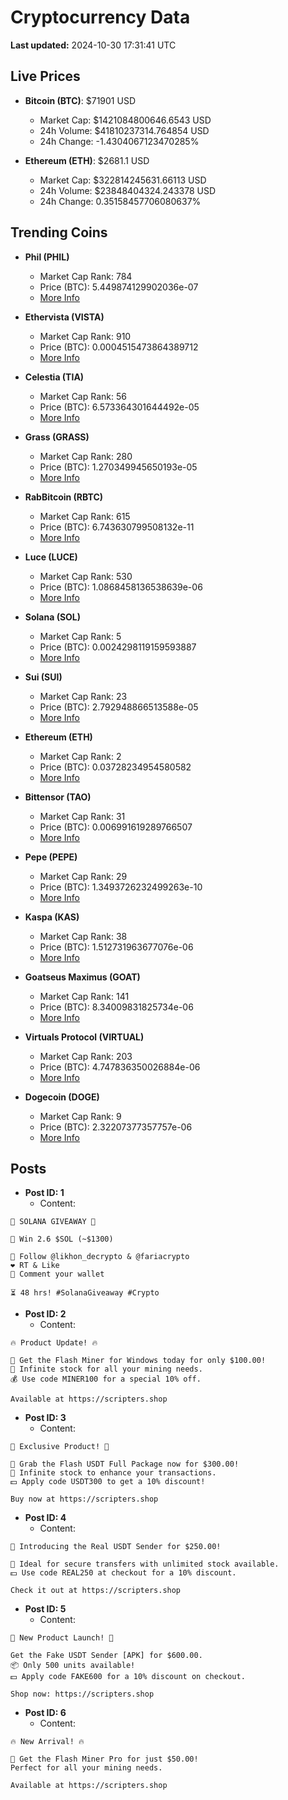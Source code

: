 # Cryptocurrency Data

**Last updated:** 2024-10-30 17:31:41 UTC

## Live Prices
- **Bitcoin (BTC)**: $71901 USD
  - Market Cap: $1421084800646.6543 USD
  - 24h Volume: $41810237314.764854 USD
  - 24h Change: -1.4304067123470285%

- **Ethereum (ETH)**: $2681.1 USD
  - Market Cap: $322814245631.66113 USD
  - 24h Volume: $23848404324.243378 USD
  - 24h Change: 0.35158457706080637%

## Trending Coins
- **Phil (PHIL)**
  - Market Cap Rank: 784
  - Price (BTC): 5.449874129902036e-07
  - [More Info](https://www.coingecko.com/en/coins/phil)

- **Ethervista (VISTA)**
  - Market Cap Rank: 910
  - Price (BTC): 0.0004515473864389712
  - [More Info](https://www.coingecko.com/en/coins/ethervista)

- **Celestia (TIA)**
  - Market Cap Rank: 56
  - Price (BTC): 6.573364301644492e-05
  - [More Info](https://www.coingecko.com/en/coins/celestia)

- **Grass (GRASS)**
  - Market Cap Rank: 280
  - Price (BTC): 1.270349945650193e-05
  - [More Info](https://www.coingecko.com/en/coins/grass)

- **RabBitcoin (RBTC)**
  - Market Cap Rank: 615
  - Price (BTC): 6.743630799508132e-11
  - [More Info](https://www.coingecko.com/en/coins/rabbitcoin)

- **Luce (LUCE)**
  - Market Cap Rank: 530
  - Price (BTC): 1.0868458136538639e-06
  - [More Info](https://www.coingecko.com/en/coins/luce)

- **Solana (SOL)**
  - Market Cap Rank: 5
  - Price (BTC): 0.0024298119159593887
  - [More Info](https://www.coingecko.com/en/coins/solana)

- **Sui (SUI)**
  - Market Cap Rank: 23
  - Price (BTC): 2.792948866513588e-05
  - [More Info](https://www.coingecko.com/en/coins/sui)

- **Ethereum (ETH)**
  - Market Cap Rank: 2
  - Price (BTC): 0.03728234954580582
  - [More Info](https://www.coingecko.com/en/coins/ethereum)

- **Bittensor (TAO)**
  - Market Cap Rank: 31
  - Price (BTC): 0.006991619289766507
  - [More Info](https://www.coingecko.com/en/coins/bittensor)

- **Pepe (PEPE)**
  - Market Cap Rank: 29
  - Price (BTC): 1.3493726232499263e-10
  - [More Info](https://www.coingecko.com/en/coins/pepe)

- **Kaspa (KAS)**
  - Market Cap Rank: 38
  - Price (BTC): 1.512731963677076e-06
  - [More Info](https://www.coingecko.com/en/coins/kaspa)

- **Goatseus Maximus (GOAT)**
  - Market Cap Rank: 141
  - Price (BTC): 8.34009831825734e-06
  - [More Info](https://www.coingecko.com/en/coins/goatseus-maximus)

- **Virtuals Protocol (VIRTUAL)**
  - Market Cap Rank: 203
  - Price (BTC): 4.747836350026884e-06
  - [More Info](https://www.coingecko.com/en/coins/virtual-protocol)

- **Dogecoin (DOGE)**
  - Market Cap Rank: 9
  - Price (BTC): 2.32207377357757e-06
  - [More Info](https://www.coingecko.com/en/coins/dogecoin)

## Posts
- **Post ID: 1**
  - Content:
```
🚀 SOLANA GIVEAWAY 🚀

🎁 Win 2.6 $SOL (~$1300)

🤝 Follow @likhon_decrypto & @fariacrypto
❤️ RT & Like
💬 Comment your wallet

⏳ 48 hrs! #SolanaGiveaway #Crypto
```

- **Post ID: 2**
  - Content:
```
🔥 Product Update! 🔥

🚀 Get the Flash Miner for Windows today for only $100.00!
🔋 Infinite stock for all your mining needs.
💰 Use code MINER100 for a special 10% off.

Available at https://scripters.shop
```

- **Post ID: 3**
  - Content:
```
🎁 Exclusive Product! 🎁

💸 Grab the Flash USDT Full Package now for $300.00!
🎉 Infinite stock to enhance your transactions.
💵 Apply code USDT300 to get a 10% discount!

Buy now at https://scripters.shop
```

- **Post ID: 4**
  - Content:
```
💎 Introducing the Real USDT Sender for $250.00!

💼 Ideal for secure transfers with unlimited stock available.
💵 Use code REAL250 at checkout for a 10% discount.

Check it out at https://scripters.shop
```

- **Post ID: 5**
  - Content:
```
🚀 New Product Launch! 🚀

Get the Fake USDT Sender [APK] for $600.00.
📦 Only 500 units available!
💵 Apply code FAKE600 for a 10% discount on checkout.

Shop now: https://scripters.shop
```

- **Post ID: 6**
  - Content:
```
🔥 New Arrival! 🔥

💸 Get the Flash Miner Pro for just $50.00!
Perfect for all your mining needs.

Available at https://scripters.shop
```

